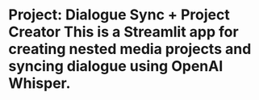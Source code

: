 # Project: Dialogue Sync + Project Creator This is a Streamlit app for creating nested media projects and syncing dialogue using OpenAI Whisper. 
